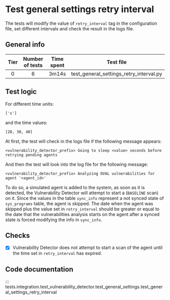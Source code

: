 # Test general settings retry interval

The tests will modify the value of `retry_interval` tag in the configuration file,
set different intervals and check the result in the logs file.

## General info

|Tier | Number of tests | Time spent| Test file |
|:--:|:--:|:--:|:--:|
| 0 | 6 | 3m14s | test_general_settings_retry_interval.py |

## Test logic

For different time units:

```
['s']
```

and the time values:

```
[20, 30, 40]
```

At first, the test will check in the logs file if the following message appears:

```
<vulnerability_detector_prefix> Going to sleep <value> seconds before retrying pending agents
```

And then the test will look into the log file for the following message:

```
<vulnerability_detector_prefix> Analyzing OVAL vulnerabilities for agent '<agent_id>'
```

To do so, a simulated agent is added to the system, as soon as it is detected, the Vulnerability Detector
will attempt to start a (`BASELINE` scan) on it. Since the values in the table `sync_info` represent a not synced state
of `sys_programs` table, the agent is skipped.
The date when the agent was skipped plus the value set in `retry_interval` should be greater or equal to the date
that the vulnerabilities analysis starts on the agent after a synced state is forced modifying the info in `sync_info`.

## Checks

- [x] Vulnerability Detector does not attempt to start a scan of the agent until the time set in `retry_interval` has expired.

## Code documentation

::: tests.integration.test_vulnerability_detector.test_general_settings.test_general_settings_retry_interval
